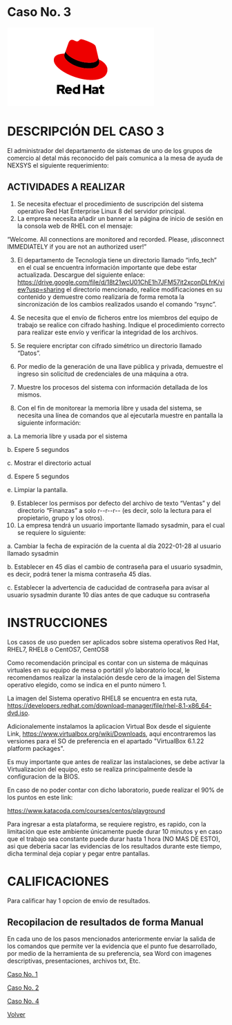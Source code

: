 # Caso No. 3

![Ref](Images/red-hat-logo.png)

# DESCRIPCIÓN DEL CASO 3
El administrador del departamento de sistemas de uno de los grupos de comercio al detal más reconocido del país comunica a la mesa de ayuda de NEXSYS el siguiente requerimiento:

## ACTIVIDADES A REALIZAR
1.	Se necesita efectuar el procedimiento de suscripción del sistema operativo Red Hat Enterprise Linux 8 del servidor principal.
2.	La empresa necesita añadir un banner a la página de inicio de sesión en la consola web de RHEL con el mensaje:

 “Welcome. All connections are monitored and recorded. Please, ¡disconnect IMMEDIATELY if you are not an authorized user!”

3.	El departamento de Tecnología tiene un directorio llamado “info_tech” en el cual se encuentra información importante que debe estar actualizada. Descargue del siguiente enlace: 
https://drive.google.com/file/d/18t21wcU01ChE1h7JFM57it2xconDLfrK/view?usp=sharing
el directorio mencionado, realice modificaciones en su contenido y demuestre como realizaría de forma remota la sincronización de los cambios realizados usando el comando “rsync”.

4.	Se necesita que el envío de ficheros entre los miembros del equipo de trabajo se realice con cifrado hashing. Indique el procedimiento correcto para realizar este envío y verificar la integridad de los archivos.
5.	Se requiere encriptar con cifrado simétrico un directorio llamado “Datos”.
6.	Por medio de la generación de una llave pública y privada, demuestre el ingreso sin solicitud de credenciales de una máquina a otra.
7.	Muestre los procesos del sistema con información detallada de los mismos.
8.	Con el fin de monitorear la memoria libre y usada del sistema, se necesita una línea de comandos que al ejecutarla muestre en pantalla la siguiente información:

a.	La memoria libre y usada por el sistema

b.	Espere 5 segundos

c.	Mostrar el directorio actual

d.	Espere 5 segundos

e.	Limpiar la pantalla.

9.	Establecer los permisos por defecto del archivo de texto “Ventas” y del directorio “Finanzas” a solo r--r--r-- (es decir, solo la lectura para el propietario, grupo y los otros).
10.	La empresa tendrá un usuario importante llamado sysadmin, para el cual se requiere lo siguiente:

a.	Cambiar la fecha de expiración de la cuenta al día 2022-01-28 al usuario llamado sysadmin

b.	Establecer en 45 días el cambio de contraseña para el usuario sysadmin, es decir, podrá tener la misma contraseña 45 días.

c.	Establecer la advertencia de caducidad de contraseña para avisar al usuario sysadmin durante 10 días antes de que caduque su contraseña



# INSTRUCCIONES

Los casos de uso pueden ser aplicados sobre sistema operativos Red Hat, RHEL7, RHEL8 o CentOS7, CentOS8

Como recomendación principal es contar con un sistema de máquinas virtuales en su equipo de mesa o portátil y/o laboratorio local, le recomendamos realizar la instalación desde cero de la imagen del Sistema operativo elegido, como se indica en el punto número 1.

La imagen del Sistema operativo RHEL8 se encuentra en esta ruta, https://developers.redhat.com/download-manager/file/rhel-8.1-x86_64-dvd.iso. 

Adicionalemente instalamos la aplicacion Virtual Box desde el siguiente Link, https://www.virtualbox.org/wiki/Downloads, aqui encontraremos las versiones para el SO de preferencia en el apartado "VirtualBox 6.1.22 platform packages".

Es muy importante que antes de realizar las instalaciones, se debe activar la Virtualizacion del equipo, esto se realiza principalmente desde la configuracion de la BIOS.

En caso de no poder contar con dicho laboratorio, puede realizar el 90% de los puntos en este link:

https://www.katacoda.com/courses/centos/playground

Para ingresar a esta plataforma, se requiere registro, es rapido, con la limitación que este ambiente únicamente puede durar 10 minutos y en caso que el trabajo sea constante puede durar hasta 1 hora (NO MAS DE ESTO), asi que deberia sacar las evidencias de los resultados durante este tiempo, dicha terminal deja copiar y pegar entre pantallas.

# CALIFICACIONES
Para calificar hay 1 opcion de envio de resultados.

## Recopilacion de resultados de forma Manual
En cada uno de los pasos mencionados anteriormente enviar la salida de los comandos que permite ver la evidencia que el punto fue desarrollado, por medio de la herramienta de su preferencia, sea Word con imagenes descriptivas, presentaciones, archivos txt, Etc.

[Caso No. 1](Caso1.md)

[Caso No. 2](Caso2.md) 

[Caso No. 4](caso4.md) 

[Volver](README.md)
